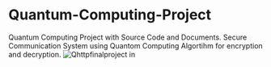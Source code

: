 # Quantum-Computing-Project
Quantum Computing Project with Source Code and Documents. Secure Communication System using Quantom Computing Algortihm for encryption and decryption.
![Qhttpfinalproject in](https://github.com/user-attachments/assets/1da25014-b30e-4716-9b74-ab31ea3637b2)

